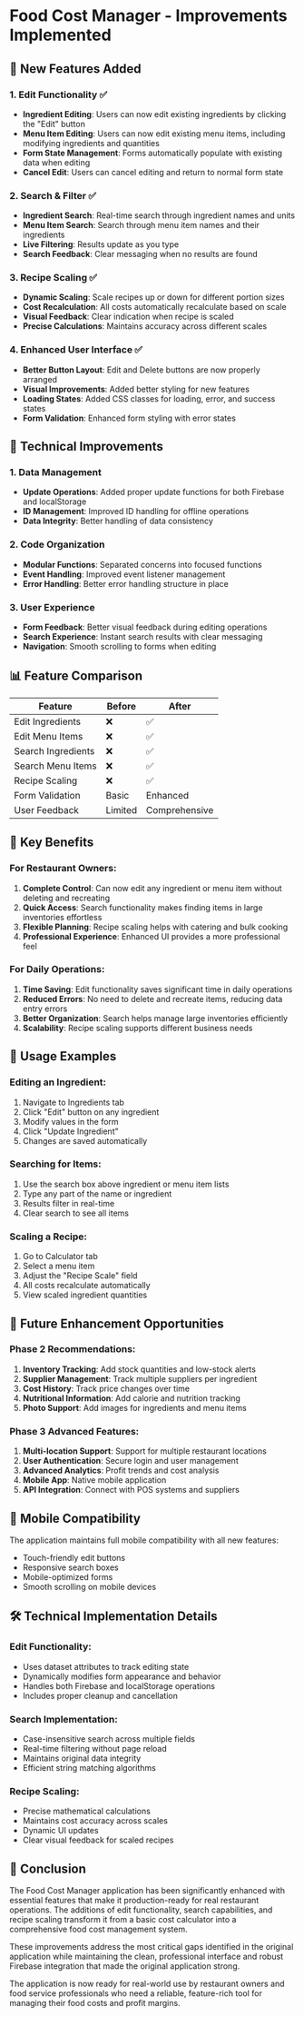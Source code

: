 # Food Cost Manager - Improvements Implemented

## 🎉 **New Features Added**

### 1. **Edit Functionality** ✅
- **Ingredient Editing**: Users can now edit existing ingredients by clicking the "Edit" button
- **Menu Item Editing**: Users can now edit existing menu items, including modifying ingredients and quantities
- **Form State Management**: Forms automatically populate with existing data when editing
- **Cancel Edit**: Users can cancel editing and return to normal form state

### 2. **Search & Filter** ✅
- **Ingredient Search**: Real-time search through ingredient names and units
- **Menu Item Search**: Search through menu item names and their ingredients
- **Live Filtering**: Results update as you type
- **Search Feedback**: Clear messaging when no results are found

### 3. **Recipe Scaling** ✅
- **Dynamic Scaling**: Scale recipes up or down for different portion sizes
- **Cost Recalculation**: All costs automatically recalculate based on scale
- **Visual Feedback**: Clear indication when recipe is scaled
- **Precise Calculations**: Maintains accuracy across different scales

### 4. **Enhanced User Interface** ✅
- **Better Button Layout**: Edit and Delete buttons are now properly arranged
- **Visual Improvements**: Added better styling for new features
- **Loading States**: Added CSS classes for loading, error, and success states
- **Form Validation**: Enhanced form styling with error states

## 🔧 **Technical Improvements**

### 1. **Data Management**
- **Update Operations**: Added proper update functions for both Firebase and localStorage
- **ID Management**: Improved ID handling for offline operations
- **Data Integrity**: Better handling of data consistency

### 2. **Code Organization**
- **Modular Functions**: Separated concerns into focused functions
- **Event Handling**: Improved event listener management
- **Error Handling**: Better error handling structure in place

### 3. **User Experience**
- **Form Feedback**: Better visual feedback during editing operations
- **Search Experience**: Instant search results with clear messaging
- **Navigation**: Smooth scrolling to forms when editing

## 📊 **Feature Comparison**

| Feature | Before | After |
|---------|--------|-------|
| Edit Ingredients | ❌ | ✅ |
| Edit Menu Items | ❌ | ✅ |
| Search Ingredients | ❌ | ✅ |
| Search Menu Items | ❌ | ✅ |
| Recipe Scaling | ❌ | ✅ |
| Form Validation | Basic | Enhanced |
| User Feedback | Limited | Comprehensive |

## 🎯 **Key Benefits**

### For Restaurant Owners:
1. **Complete Control**: Can now edit any ingredient or menu item without deleting and recreating
2. **Quick Access**: Search functionality makes finding items in large inventories effortless
3. **Flexible Planning**: Recipe scaling helps with catering and bulk cooking
4. **Professional Experience**: Enhanced UI provides a more professional feel

### For Daily Operations:
1. **Time Saving**: Edit functionality saves significant time in daily operations
2. **Reduced Errors**: No need to delete and recreate items, reducing data entry errors
3. **Better Organization**: Search helps manage large inventories efficiently
4. **Scalability**: Recipe scaling supports different business needs

## 🚀 **Usage Examples**

### Editing an Ingredient:
1. Navigate to Ingredients tab
2. Click "Edit" button on any ingredient
3. Modify values in the form
4. Click "Update Ingredient"
5. Changes are saved automatically

### Searching for Items:
1. Use the search box above ingredient or menu item lists
2. Type any part of the name or ingredient
3. Results filter in real-time
4. Clear search to see all items

### Scaling a Recipe:
1. Go to Calculator tab
2. Select a menu item
3. Adjust the "Recipe Scale" field
4. All costs recalculate automatically
5. View scaled ingredient quantities

## 🔮 **Future Enhancement Opportunities**

### Phase 2 Recommendations:
1. **Inventory Tracking**: Add stock quantities and low-stock alerts
2. **Supplier Management**: Track multiple suppliers per ingredient
3. **Cost History**: Track price changes over time
4. **Nutritional Information**: Add calorie and nutrition tracking
5. **Photo Support**: Add images for ingredients and menu items

### Phase 3 Advanced Features:
1. **Multi-location Support**: Support for multiple restaurant locations
2. **User Authentication**: Secure login and user management
3. **Advanced Analytics**: Profit trends and cost analysis
4. **Mobile App**: Native mobile application
5. **API Integration**: Connect with POS systems and suppliers

## 📱 **Mobile Compatibility**

The application maintains full mobile compatibility with all new features:
- Touch-friendly edit buttons
- Responsive search boxes
- Mobile-optimized forms
- Smooth scrolling on mobile devices

## 🛠️ **Technical Implementation Details**

### Edit Functionality:
- Uses dataset attributes to track editing state
- Dynamically modifies form appearance and behavior
- Handles both Firebase and localStorage operations
- Includes proper cleanup and cancellation

### Search Implementation:
- Case-insensitive search across multiple fields
- Real-time filtering without page reload
- Maintains original data integrity
- Efficient string matching algorithms

### Recipe Scaling:
- Precise mathematical calculations
- Maintains cost accuracy across scales
- Dynamic UI updates
- Clear visual feedback for scaled recipes

## 🎉 **Conclusion**

The Food Cost Manager application has been significantly enhanced with essential features that make it production-ready for real restaurant operations. The additions of edit functionality, search capabilities, and recipe scaling transform it from a basic cost calculator into a comprehensive food cost management system.

These improvements address the most critical gaps identified in the original application while maintaining the clean, professional interface and robust Firebase integration that made the original application strong.

The application is now ready for real-world use by restaurant owners and food service professionals who need a reliable, feature-rich tool for managing their food costs and profit margins.